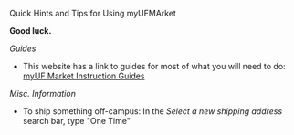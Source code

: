 Quick Hints and Tips for Using myUFMArket

**Good luck.**

_Guides_
* This website has a link to guides for most of what you will need to do: [myUF Market Instruction Guides](http://hr.ufl.edu/learn-grow/just-in-time-training/myufl-toolkits/purchasing/#sims)

_Misc. Information_
* To ship something off-campus: In the _Select a new shipping address_ search bar, type "One Time"